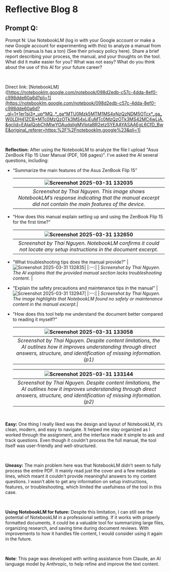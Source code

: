 # Reflective Blog 8

## Prompt Q:

Prompt N: Use NotebookLM (log in with your Google account or make a new Google account for experimenting with this) to analyze a manual from the web (manua.ls has a ton) (See their privacy policy here). Share a brief report describing your process, the manual, and your thoughts on the tool. What did it make easier for you? What was not easy? What do you think about the use of this AI for your future career?

<br>

Direct link: [NotebookLM]([https://notebooklm.google.com/notebook/098d2edb-c57c-4dda-8ef0-c998dde60a6d?pli=1](https://notebooklm.google.com/notebook/098d2edb-c57c-4dda-8ef0-c998dde60a6d?_gl=1*1er1sj3*_up*MQ..*_ga*MTU0Mzk5MTM1MS4xNzQzNDM5OTcx*_ga_W0LDH41ZCB*MTc0MzQzOTk3MS4xLjEuMTc0MzQzOTk3MS42MC4wLjA.&gclid=EAIaIQobChMIwYOAudqligMVlptaBR2etzSYEAAYASAAEgL6CfD_BwE&original_referer=https:%2F%2Fnotebooklm.google%23&pli=1)


<br>

**Reflection:** After using the NotebookLM to analyze the file I upload "Asus ZenBook Flip 15 User Manual (PDF, 106 pages)". I've asked the AI several questions, including:

- “Summarize the main features of the Asus ZenBook Flip 15”

  |![Screenshot 2025-03-31 132035](https://github.com/user-attachments/assets/7f7d355f-5b0d-475b-bf42-74b2c773e3ed)|
  |:--:| 
  | *Screenshot by Thai Nguyen. This image shows NotebookLM’s response indicating that the manual excerpt did not contain the main features of the device.* |


- “How does this manual explain setting up and using the ZenBook Flip 15 for the first time?”

  |![Screenshot 2025-03-31 132650](https://github.com/user-attachments/assets/4bebbcb7-20eb-4e96-9f18-4fa032160477)|
  |:--:|
  | *Screenshot by Thai Nguyen. NotebookLM confirms it could not locate any setup instructions in the document excerpt.* |
  
- “What troubleshooting tips does the manual provide?”
  |  ![Screenshot 2025-03-31 132835](https://github.com/user-attachments/assets/2e4016f7-e38c-4284-b557-be7f8aa18633)|
  |:--:|
  | *Screenshot by Thai Nguyen. The AI explains that the provided manual section lacks troubleshooting content.* |
  
- “Explain the safety precautions and maintenance tips in the manual”
  |![Screenshot 2025-03-31 132947](https://github.com/user-attachments/assets/65c5ab59-a9f8-44af-95c6-d37897d0bfab)|
  |:--:|
  | *Screenshot by Thai Nguyen. The image highlights that NotebookLM found no safety or maintenance content in the manual excerpt.*|
  
- “How does this tool help me understand the document better compared to reading it myself?”
  
  |![Screenshot 2025-03-31 133058](https://github.com/user-attachments/assets/b9c9232d-956c-4618-8509-d138601eb72c)|
  |:--:|
  | *Screenshot by Thai Nguyen. Despite content limitations, the AI outlines how it improves understanding through direct answers, structure, and identification of missing information. (p1)* |

  |![Screenshot 2025-03-31 133144](https://github.com/user-attachments/assets/f764215c-110c-4a63-b99a-c437a522e071)|
  |:--:|
  | *Screenshot by Thai Nguyen. Despite content limitations, the AI outlines how it improves understanding through direct answers, structure, and identification of missing information. (p2)* |

<br>

**Easy:** One thing I really liked was the design and layout of NotebookLM, it’s clean, modern, and easy to navigate. It helped me stay organized as I worked through the assignment, and the interface made it simple to ask and track questions. Even though it couldn't process the full manual, the tool itself was user-friendly and well-structured.

<br>

**Uneasy:** The main problem here was that NotebookLM didn’t seem to fully process the entire PDF. It mainly read just the cover and a few metadata lines, which meant it couldn’t provide meaningful answers to my content questions. I wasn’t able to get any information on setup instructions, features, or troubleshooting, which limited the usefulness of the tool in this case.

<br>

**Using NotebookLM for future:** Despite this limitation, I can still see the potential of NotebookLM in a professional setting. If it works with properly formatted documents, it could be a valuable tool for summarizing large files, organizing research, and saving time during document reviews. With improvements to how it handles file content, I would consider using it again in the future.

<br>

 **Note**: This page was developed with writing assistance from Claude, an AI language model by Anthropic, to help refine and improve the text content.

